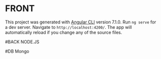 # FRONT

This project was generated with [Angular CLI](https://github.com/angular/angular-cli) version 7.1.0.
Run `ng serve` for a dev server. Navigate to `http://localhost:4200/`. The app will automatically reload if you change any of the source files.

#BACK
NODE.JS

#DB
Mongo
